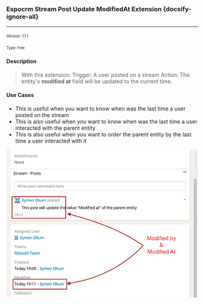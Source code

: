 ### Espocrm Stream Post Update ModifiedAt Extension {docsify-ignore-all}

---

<font size="1"> Version: 1.1.1 </font>

<font size="1"> Type: free </font>


#### Description
> With this extension:
> Trigger: A user posted on a stream
> Action: The entity's **modified at** field will be updated to the current time.

#### Use Cases
- This is useful when you want to know when was the last time a user posted on the stream
- This is also useful when you want to know when was the last time a user interacted with the parent entity
- This is also useful when you want to order the parent entity by the last time a user interacted with it

![Stream Modified At](../../images/extensions/ebla-stream-modified-at/ebla-stream-modified-at-1.jpg)
